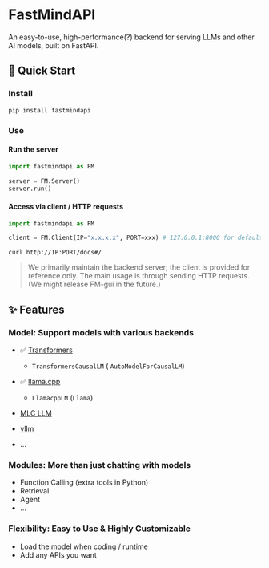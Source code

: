 # FastMindAPI
An easy-to-use, high-performance(?) backend for serving LLMs and other AI models, built on FastAPI.

## 🚀 Quick Start

### Install

```shell
pip install fastmindapi
```

### Use

#### Run the server 

```Python
import fastmindapi as FM

server = FM.Server()
server.run()
```

#### Access via client / HTTP requests

```python
import fastmindapi as FM

client = FM.Client(IP="x.x.x.x", PORT=xxx) # 127.0.0.1:8000 for default
```

```
curl http://IP:PORT/docs#/
```

> We primarily maintain the backend server; the client is provided for reference only. The main usage is through sending HTTP requests. (We might release FM-gui in the future.)

## ✨ Features

### Model: Support models with various backends

- ✅  [Transformers](https://github.com/huggingface/transformers)
  - `TransformersCausalLM` ( `AutoModelForCausalLM`)

- ✅  [llama.cpp](https://github.com/abetlen/llama-cpp-python)
  - `LlamacppLM` (`Llama`)

- [MLC LLM](https://llm.mlc.ai)
- [vllm](https://github.com/vllm-project/vllm)
- ...

### Modules: More than just chatting with models

- Function Calling (extra tools in Python)
- Retrieval
- Agent
- ...

### Flexibility: Easy to Use & Highly Customizable

- Load the model when coding / runtime
- Add any APIs you want

